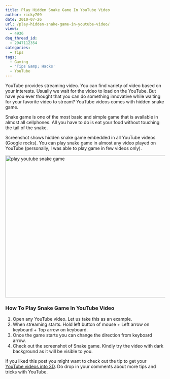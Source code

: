 ```yaml
---
title: Play Hidden Snake Game In YouTube Video
author: ricky709
date: 2010-07-26
url: /play-hidden-snake-game-in-youtube-video/
views:
  - 4936
dsq_thread_id:
  - 2947112354
categories:
  - Tips
tags:
  - Gaming
  - 'Tips &amp; Hacks'
  - YouTube
---
```

YouTube provides streaming video. You can find variety of video based on your interests. Usually we wait for the video to load on the YouTube. But have you ever thought that you can do something innovative while waiting for your favorite video to stream? YouTube videos comes with hidden snake game.

Snake game is one of the most basic and simple game that is available in almost all cellphones. All you have to do is eat your food without touching the tail of the snake.

Screenshot shows hidden snake game embedded in all YouTube videos (Google rocks). You can play snake game in almost any video played on YouTube (personally, I was able to play game in few videos only).

<a rel="attachment wp-att-28672" href="http://devilsworkshop.org/play-hidden-snake-game-in-youtube-video/capture-2/"><img class="alignnone size-medium wp-image-28672" src="http://cdn.devilsworkshop.org/files/2010/07/Capture-600x449.png" alt="play youtube snake game" width="600" height="449" /></a>

### How To Play Snake Game In YouTube Video

  1. Open any YouTube video. Let us take this as an example.
  2. When streaming starts. Hold left button of mouse + Left arrow on keyboard + Top arrow on keyboard.
  3. Once the game starts you can change the direction from keyboard arrow.
  4. Check out the screenshot of Snake game. Kindly try the video with dark background as it will be visible to you.

If you liked this post you might want to check out the tip to get your [YouTube videos into 3D][1]. Do drop in your comments about more tips and tricks with YouTube.

 [1]: http://devilsworkshop.org/convert-your-youtube-videos-into-3d-format/

